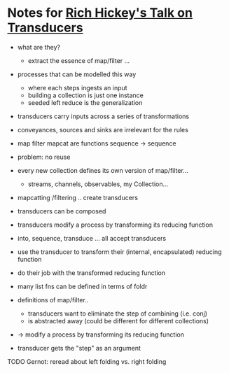 # Notes for [Rich Hickey's Talk on Transducers](https://www.youtube.com/watch?v=6mTbuzafcII&t=1576s)

* what are they?
  * extract the essence of map/filter ...

* processes that can be modelled this way
  * where each steps ingests an input 
  * building a collection is just one instance
  * seeded left reduce is the generalization

* transducers carry inputs across a series of transformations

* conveyances, sources and sinks are irrelevant for the rules

* map filter mapcat are functions sequence -> sequence

* problem: no reuse
* every new collection defines its own version of map/filter...
  * streams, channels, observables, my Collection...
 
* mapcatting /filtering .. create transducers

* transducers can be composed
* transducers modify a process by transforming its reducing function

* into, sequence, transduce ... all accept transducers
* use the transducer to transform their (internal, encapsulated) reducing function
* do their job with the transformed reducing function

* many list fns can be defined in terms of foldr

* definitions of map/filter..
  * transducers want to eliminate the step of combining (i.e. conj)
  * is abstracted away (could be different for different collections)

* -> modify a process by transforming its reducing function
* transducer gets the "step" as an argument

TODO Gernot: reread about left folding vs. right folding 
